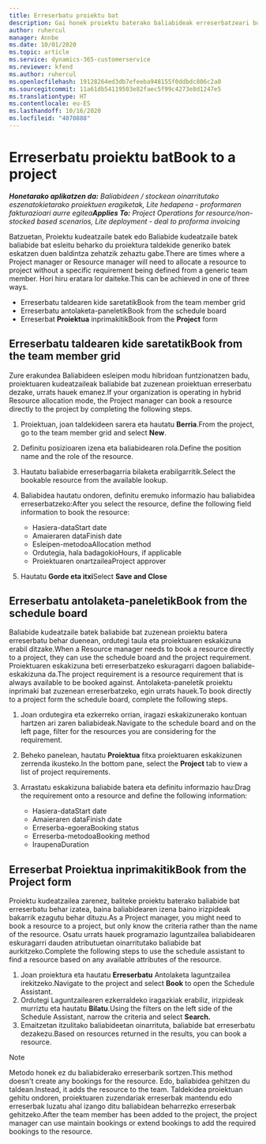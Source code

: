 ```yaml
---
title: Erreserbatu proiektu bat
description: Gai honek proiektu baterako baliabideak erreserbatzeari buruzko informazioa ematen du.
author: ruhercul
manager: Annbe
ms.date: 10/01/2020
ms.topic: article
ms.service: dynamics-365-customerservice
ms.reviewer: kfend
ms.author: ruhercul
ms.openlocfilehash: 19128264ed3db7efeeba948155f0ddbdc806c2a0
ms.sourcegitcommit: 11a61db54119503e82faec5f99c4273e8d1247e5
ms.translationtype: HT
ms.contentlocale: eu-ES
ms.lasthandoff: 10/16/2020
ms.locfileid: "4070888"
---
```

# <a name="book-to-a-project"></a><span data-ttu-id="76fdd-103">Erreserbatu proiektu bat</span><span class="sxs-lookup"><span data-stu-id="76fdd-103">Book to a project</span></span>

<span data-ttu-id="76fdd-104">_**Honetarako aplikatzen da:** Baliabideen / stockean oinarritutako eszenatokietarako proiektuen eragiketak, Lite hedapena - proformaren fakturazioari aurre egitea_</span><span class="sxs-lookup"><span data-stu-id="76fdd-104">_**Applies To:** Project Operations for resource/non-stocked based scenarios, Lite deployment - deal to proforma invoicing_</span></span>

<span data-ttu-id="76fdd-105">Batzuetan, Proiektu kudeatzaile batek edo Baliabide kudeatzaile batek baliabide bat esleitu beharko du proiektura taldekide generiko batek eskatzen duen baldintza zehatzik zehaztu gabe.</span><span class="sxs-lookup"><span data-stu-id="76fdd-105">There are times where a Project manager or Resource manager will need to allocate a resource to project without a specific requirement being defined from a generic team member.</span></span> <span data-ttu-id="76fdd-106">Hori hiru eratara lor daiteke.</span><span class="sxs-lookup"><span data-stu-id="76fdd-106">This can be achieved in one of three ways.</span></span>

- <span data-ttu-id="76fdd-107">Erreserbatu taldearen kide saretatik</span><span class="sxs-lookup"><span data-stu-id="76fdd-107">Book from the team member grid</span></span>
- <span data-ttu-id="76fdd-108">Erreserbatu antolaketa-paneletik</span><span class="sxs-lookup"><span data-stu-id="76fdd-108">Book from the schedule board</span></span>
- <span data-ttu-id="76fdd-109">Erreserbat **Proiektua** inprimakitik</span><span class="sxs-lookup"><span data-stu-id="76fdd-109">Book from the **Project** form</span></span>

## <a name="book-from-the-team-member-grid"></a><span data-ttu-id="76fdd-110">Erreserbatu taldearen kide saretatik</span><span class="sxs-lookup"><span data-stu-id="76fdd-110">Book from the team member grid</span></span>

<span data-ttu-id="76fdd-111">Zure erakundea Baliabideen esleipen modu hibridoan funtzionatzen badu, proiektuaren kudeatzaileak baliabide bat zuzenean proiektuan erreserbatu dezake, urrats hauek emanez.</span><span class="sxs-lookup"><span data-stu-id="76fdd-111">If your organization is operating in hybrid Resource allocation mode, the Project manager can book a resource directly to the project by completing the following steps.</span></span>

1. <span data-ttu-id="76fdd-112">Proiektuan, joan taldekideen sarera eta hautatu **Berria**.</span><span class="sxs-lookup"><span data-stu-id="76fdd-112">From the project, go to the team member grid and select **New**.</span></span>
2. <span data-ttu-id="76fdd-113">Definitu posizioaren izena eta baliabidearen rola.</span><span class="sxs-lookup"><span data-stu-id="76fdd-113">Define the position name and the role of the resource.</span></span>
3. <span data-ttu-id="76fdd-114">Hautatu baliabide erreserbagarria bilaketa erabilgarritik.</span><span class="sxs-lookup"><span data-stu-id="76fdd-114">Select the bookable resource from the available lookup.</span></span>
4. <span data-ttu-id="76fdd-115">Baliabidea hautatu ondoren, definitu eremuko informazio hau baliabidea erreserbatzeko:</span><span class="sxs-lookup"><span data-stu-id="76fdd-115">After you select the resource, define the following field information to book the resource:</span></span>

    - <span data-ttu-id="76fdd-116">Hasiera-data</span><span class="sxs-lookup"><span data-stu-id="76fdd-116">Start date</span></span>
    - <span data-ttu-id="76fdd-117">Amaieraren data</span><span class="sxs-lookup"><span data-stu-id="76fdd-117">Finish date</span></span>
    - <span data-ttu-id="76fdd-118">Esleipen-metodoa</span><span class="sxs-lookup"><span data-stu-id="76fdd-118">Allocation method</span></span>
    - <span data-ttu-id="76fdd-119">Ordutegia, hala badagokio</span><span class="sxs-lookup"><span data-stu-id="76fdd-119">Hours, if applicable</span></span>
    - <span data-ttu-id="76fdd-120">Proiektuaren onartzailea</span><span class="sxs-lookup"><span data-stu-id="76fdd-120">Project approver</span></span>

6. <span data-ttu-id="76fdd-121">Hautatu **Gorde eta itxi**</span><span class="sxs-lookup"><span data-stu-id="76fdd-121">Select **Save and Close**</span></span>

## <a name="book-from-the-schedule-board"></a><span data-ttu-id="76fdd-122">Erreserbatu antolaketa-paneletik</span><span class="sxs-lookup"><span data-stu-id="76fdd-122">Book from the schedule board</span></span>

<span data-ttu-id="76fdd-123">Baliabide kudeatzaile batek baliabide bat zuzenean proiektu batera erreserbatu behar duenean, ordutegi taula eta proiektuaren eskakizuna erabil ditzake.</span><span class="sxs-lookup"><span data-stu-id="76fdd-123">When a Resource manager needs to book a resource directly to a project, they can use the schedule board and the project requirement.</span></span> <span data-ttu-id="76fdd-124">Proiektuaren eskakizuna beti erreserbatzeko eskuragarri dagoen baliabide-eskakizuna da.</span><span class="sxs-lookup"><span data-stu-id="76fdd-124">The project requirement is a resource requirement that is always available to be booked against.</span></span> <span data-ttu-id="76fdd-125">Antolaketa-paneletik proiektu inprimaki bat zuzenean erreserbatzeko, egin urrats hauek.</span><span class="sxs-lookup"><span data-stu-id="76fdd-125">To book directly to a project form the schedule board, complete the following steps.</span></span>

1. <span data-ttu-id="76fdd-126">Joan ordutegira eta ezkerreko orrian, iragazi eskakizunerako kontuan hartzen ari zaren baliabideak.</span><span class="sxs-lookup"><span data-stu-id="76fdd-126">Navigate to the schedule board and on the left page, filter for the resources you are considering for the requirement.</span></span>
2. <span data-ttu-id="76fdd-127">Beheko panelean, hautatu **Proiektua** fitxa proiektuaren eskakizunen zerrenda ikusteko.</span><span class="sxs-lookup"><span data-stu-id="76fdd-127">In the bottom pane, select the **Project** tab to view a list of project requirements.</span></span>
3. <span data-ttu-id="76fdd-128">Arrastatu eskakizuna baliabide batera eta definitu informazio hau:</span><span class="sxs-lookup"><span data-stu-id="76fdd-128">Drag the requirement onto a resource and define the following information:</span></span>

    - <span data-ttu-id="76fdd-129">Hasiera-data</span><span class="sxs-lookup"><span data-stu-id="76fdd-129">Start date</span></span>
    - <span data-ttu-id="76fdd-130">Amaieraren data</span><span class="sxs-lookup"><span data-stu-id="76fdd-130">Finish date</span></span>
    - <span data-ttu-id="76fdd-131">Erreserba-egoera</span><span class="sxs-lookup"><span data-stu-id="76fdd-131">Booking status</span></span>
    - <span data-ttu-id="76fdd-132">Erreserba-metodoa</span><span class="sxs-lookup"><span data-stu-id="76fdd-132">Booking method</span></span>
    - <span data-ttu-id="76fdd-133">Iraupena</span><span class="sxs-lookup"><span data-stu-id="76fdd-133">Duration</span></span>

## <a name="book-from-the-project-form"></a><span data-ttu-id="76fdd-134">Erreserbat Proiektua inprimakitik</span><span class="sxs-lookup"><span data-stu-id="76fdd-134">Book from the Project form</span></span>

<span data-ttu-id="76fdd-135">Proiektu kudeatzailea zarenez, baliteke proiektu baterako baliabide bat erreserbatu behar izatea, baina baliabidearen izena baino irizpideak bakarrik ezagutu behar dituzu.</span><span class="sxs-lookup"><span data-stu-id="76fdd-135">As a Project manager, you might need to book a resource to a project, but only know the criteria rather than the name of the resource.</span></span> <span data-ttu-id="76fdd-136">Osatu urrats hauek programazio laguntzailea baliabidearen eskuragarri dauden atributuetan oinarritutako baliabide bat aurkitzeko.</span><span class="sxs-lookup"><span data-stu-id="76fdd-136">Complete the following steps to use the schedule assistant to find a resource based on any available attributes of the resource.</span></span> 

1. <span data-ttu-id="76fdd-137">Joan proiektura eta hautatu **Erreserbatu** Antolaketa laguntzailea irekitzeko.</span><span class="sxs-lookup"><span data-stu-id="76fdd-137">Navigate to the project and select **Book** to open the Schedule Assistant.</span></span>
2. <span data-ttu-id="76fdd-138">Ordutegi Laguntzailearen ezkerraldeko iragazkiak erabiliz, irizpideak murriztu eta hautatu **Bilatu**.</span><span class="sxs-lookup"><span data-stu-id="76fdd-138">Using the filters on the left side of the Schedule Assistant, narrow the criteria and select **Search.**</span></span>
3. <span data-ttu-id="76fdd-139">Emaitzetan itzulitako baliabideetan oinarrituta, baliabide bat erreserbatu dezakezu.</span><span class="sxs-lookup"><span data-stu-id="76fdd-139">Based on resources returned in the results, you can book a resource.</span></span>

> [!NOTE]
> <span data-ttu-id="76fdd-140">Metodo honek ez du baliabiderako erreserbarik sortzen.</span><span class="sxs-lookup"><span data-stu-id="76fdd-140">This method doesn't create any bookings for the resource.</span></span> <span data-ttu-id="76fdd-141">Edo, baliabidea gehitzen du taldean.</span><span class="sxs-lookup"><span data-stu-id="76fdd-141">Instead, it adds the resource to the team.</span></span> <span data-ttu-id="76fdd-142">Taldekidea proiektuan gehitu ondoren, proiektuaren zuzendariak erreserbak mantendu edo erreserbak luzatu ahal izango ditu baliabidean beharrezko erreserbak gehitzeko.</span><span class="sxs-lookup"><span data-stu-id="76fdd-142">After the team member has been added to the project, the project manager can use maintain bookings or extend bookings to add the required bookings to the resource.</span></span>
